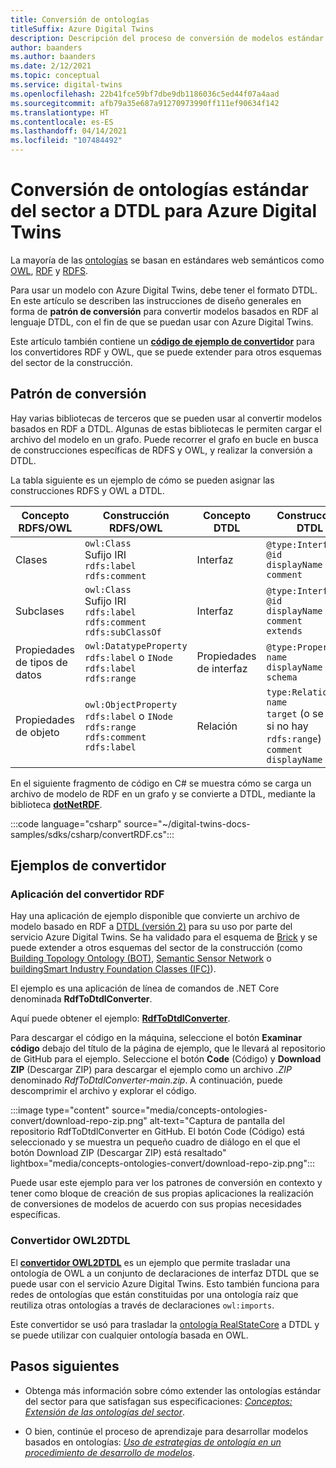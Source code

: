 ```yaml
---
title: Conversión de ontologías
titleSuffix: Azure Digital Twins
description: Descripción del proceso de conversión de modelos estándar del sector en DTDL para Azure Digital Twins
author: baanders
ms.author: baanders
ms.date: 2/12/2021
ms.topic: conceptual
ms.service: digital-twins
ms.openlocfilehash: 22b41fce59bf7dbe9db1186036c5ed44f07a4aad
ms.sourcegitcommit: afb79a35e687a91270973990ff111ef90634f142
ms.translationtype: HT
ms.contentlocale: es-ES
ms.lasthandoff: 04/14/2021
ms.locfileid: "107484492"
---
```

# <a name="convert-industry-standard-ontologies-to-dtdl-for-azure-digital-twins"></a>Conversión de ontologías estándar del sector a DTDL para Azure Digital Twins

La mayoría de las [ontologías](concepts-ontologies.md) se basan en estándares web semánticos como [OWL](https://www.w3.org/OWL/), [RDF](https://www.w3.org/2001/sw/wiki/RDF) y [RDFS](https://www.w3.org/2001/sw/wiki/RDFS). 

Para usar un modelo con Azure Digital Twins, debe tener el formato DTDL. En este artículo se describen las instrucciones de diseño generales en forma de **patrón de conversión** para convertir modelos basados en RDF al lenguaje DTDL, con el fin de que se puedan usar con Azure Digital Twins. 

Este artículo también contiene un [**código de ejemplo de convertidor**](#converter-samples) para los convertidores RDF y OWL, que se puede extender para otros esquemas del sector de la construcción.

## <a name="conversion-pattern"></a>Patrón de conversión

Hay varias bibliotecas de terceros que se pueden usar al convertir modelos basados en RDF a DTDL. Algunas de estas bibliotecas le permiten cargar el archivo del modelo en un grafo. Puede recorrer el grafo en bucle en busca de construcciones específicas de RDFS y OWL, y realizar la conversión a DTDL.   

La tabla siguiente es un ejemplo de cómo se pueden asignar las construcciones RDFS y OWL a DTDL. 

| Concepto RDFS/OWL | Construcción RDFS/OWL | Concepto DTDL | Construcción DTDL |
| --- | --- | --- | --- |
| Clases | `owl:Class`<br>Sufijo IRI<br>``rdfs:label``<br>``rdfs:comment`` | Interfaz | `@type:Interface`<br>`@id`<br>`displayName`<br>`comment` 
| Subclases  | `owl:Class`<br>Sufijo IRI<br>`rdfs:label`<br>`rdfs:comment`<br>`rdfs:subClassOf` | Interfaz | `@type:Interface`<br>`@id`<br>`displayName`<br>`comment`<br>`extends` 
| Propiedades de tipos de datos | `owl:DatatypeProperty`<br>`rdfs:label` o `INode`<br>`rdfs:label`<br>`rdfs:range` | Propiedades de interfaz | `@type:Property`<br>`name`<br>`displayName`<br>`schema` 
| Propiedades de objeto | `owl:ObjectProperty`<br>`rdfs:label` o `INode`<br>`rdfs:range`<br>`rdfs:comment`<br>`rdfs:label` | Relación | `type:Relationship`<br>`name`<br>`target` (o se omite si no hay `rdfs:range`)<br>`comment`<br>`displayName`<br>

En el siguiente fragmento de código en C# se muestra cómo se carga un archivo de modelo de RDF en un grafo y se convierte a DTDL, mediante la biblioteca [**dotNetRDF**](https://www.dotnetrdf.org/). 

:::code language="csharp" source="~/digital-twins-docs-samples/sdks/csharp/convertRDF.cs":::

## <a name="converter-samples"></a>Ejemplos de convertidor

### <a name="rdf-converter-application"></a>Aplicación del convertidor RDF 

Hay una aplicación de ejemplo disponible que convierte un archivo de modelo basado en RDF a [DTDL (versión 2)](https://github.com/Azure/opendigitaltwins-dtdl/blob/master/DTDL/v2/dtdlv2.md) para su uso por parte del servicio Azure Digital Twins. Se ha validado para el esquema de [Brick](https://brickschema.org/ontology/) y se puede extender a otros esquemas del sector de la construcción (como [Building Topology Ontology (BOT)](https://w3c-lbd-cg.github.io/bot/), [Semantic Sensor Network](https://www.w3.org/TR/vocab-ssn/) o [buildingSmart Industry Foundation Classes (IFC)](https://technical.buildingsmart.org/standards/ifc/ifc-schema-specifications/)).

El ejemplo es una aplicación de línea de comandos de .NET Core denominada **RdfToDtdlConverter**.

Aquí puede obtener el ejemplo: [**RdfToDtdlConverter**](/samples/azure-samples/rdftodtdlconverter/digital-twins-model-conversion-samples/). 

Para descargar el código en la máquina, seleccione el botón **Examinar código** debajo del título de la página de ejemplo, que le llevará al repositorio de GitHub para el ejemplo. Seleccione el botón **Code** (Código) y **Download ZIP** (Descargar ZIP) para descargar el ejemplo como un archivo *.ZIP* denominado *RdfToDtdlConverter-main.zip*. A continuación, puede descomprimir el archivo y explorar el código.

:::image type="content" source="media/concepts-ontologies-convert/download-repo-zip.png" alt-text="Captura de pantalla del repositorio RdfToDtdlConverter en GitHub. El botón Code (Código) está seleccionado y se muestra un pequeño cuadro de diálogo en el que el botón Download ZIP (Descargar ZIP) está resaltado" lightbox="media/concepts-ontologies-convert/download-repo-zip.png":::

Puede usar este ejemplo para ver los patrones de conversión en contexto y tener como bloque de creación de sus propias aplicaciones la realización de conversiones de modelos de acuerdo con sus propias necesidades específicas.

### <a name="owl2dtdl-converter"></a>Convertidor OWL2DTDL 

El [**convertidor OWL2DTDL**](https://github.com/Azure/opendigitaltwins-building-tools/tree/master/OWL2DTDL) es un ejemplo que permite trasladar una ontología de OWL a un conjunto de declaraciones de interfaz DTDL que se puede usar con el servicio Azure Digital Twins. Esto también funciona para redes de ontologías que están constituidas por una ontología raíz que reutiliza otras ontologías a través de declaraciones `owl:imports`.

Este convertidor se usó para trasladar la [ontología RealStateCore](https://doc.realestatecore.io/3.1/full.html) a DTDL y se puede utilizar con cualquier ontología basada en OWL.

## <a name="next-steps"></a>Pasos siguientes 

* Obtenga más información sobre cómo extender las ontologías estándar del sector para que satisfagan sus especificaciones: [*Conceptos: Extensión de las ontologías del sector*](concepts-ontologies-extend.md).

* O bien, continúe el proceso de aprendizaje para desarrollar modelos basados en ontologías: [*Uso de estrategias de ontología en un procedimiento de desarrollo de modelos*](concepts-ontologies.md#using-ontology-strategies-in-a-model-development-path).